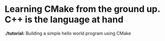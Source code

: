 # Learning CMake from the ground up. C++ is the language at hand

**./tutorial:** Building a simple hello world program using CMake

